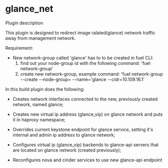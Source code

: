 glance_net
============

Plugin description

This plugin is designed to redirect image ralated(glance) network traffic away from management network.

Requirement:
  - New network-group called 'glance' has to to be created in fuel CLI:
      1) find out your node-group id with the following command:
           'fuel network-group'
      2) create new network-group, example command:
      'fuel network-group --create --node-group=<enter your node-group id> --name='glance --cidr=10.109.16.1'

In this build plugin does the following:

  - Creates network interfaces connected to the new, previously created network, named glance;

  - Creates new virtual ip address (glance_vip) on glance network and puts it in haproxy namespace;

  - Overrides current keystone endpoint for glance service, setting it's internal and admin ip address to glance network;
  
  - Configures virtual ip (glance_vip) backends to glance-api servers that are located on glance network (created previously);

  - Reconfigures nova and cinder services to use new glance-api endpoint 
